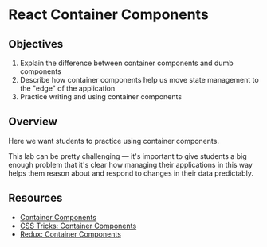 # React Container Components

## Objectives

1. Explain the difference between container components and dumb components
2. Describe how container components help us move state management to the "edge"
   of the application
3. Practice writing and using container components

## Overview

Here we want students to practice using container components.

This lab can be pretty challenging — it's important to give students a big
enough problem that it's clear how managing their applications in this way
helps them reason about and respond to changes in their data predictably.


## Resources

- [Container Components](https://medium.com/@learnreact/container-components-c0e67432e005#.2kd1wuyp4)
- [CSS Tricks: Container Components](https://css-tricks.com/learning-react-container-components/)
- [Redux: Container Components](http://redux.js.org/docs/basics/UsageWithReact.html)
